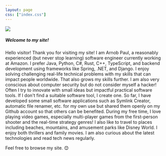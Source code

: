```yaml
---
layout: page
css: ["index.css"]
---
```

<div class="col s12">
<div class="row">

<div class="column right s12 push-m6 m6 push-l7 l2">
  <div class="col s12 tag-div">
    <div class="user-pic center-align">
      <a href="{{site.github_profile}}" target="_blank"><img class="circle hoverable z-depth-1" src="{{site.baseurl}}/assets/res/user.jpg"></a>
    </div>
  </div>
</div>

<div class="column left s12 pull-m6 m6 pull-l2 l7" markdown="1">

##### Welcome to my site!

Hello visitor! Thank you for visiting my site! I am Arnob Paul, a reasonably experienced (but never stop learning) software engineer currently working at Amazon. I prefer Java, Python, C#, Rust, C++, TypeScript, and backend development using frameworks like Spring, .NET, and Django. I enjoy solving challenging real-life technical problems with my skills that can impact people worldwide. That also grows my skills further. I am also very conscious about computer security but do not consider myself a hacker! Often I try to innovate with small ideas but impactful practical software tools. If I don't find a suitable software tool, I create one. So far, I have developed some small software applications such as Symlink Creator, automatic file renamer, etc. for my own use but shared them openly on my Github account so that others can be benefited. During my free time, I love playing video games, especially multi-player games from the first-person shooter and the real-time strategy genres! I also like to travel to places including beaches, mountains, and amusement parks like Disney World. I enjoy both thrillers and family movies. I am also curious about the latest technologies and read tech news regularly.

Feel free to browse my site. :blush:

</div>

</div>
</div>